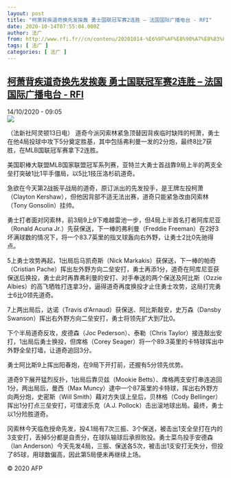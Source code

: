 ```yaml
---
layout: post
title: "柯萧背疾道奇换先发挨轰 勇士国联冠军赛2连胜 – 法国国际广播电台 - RFI"
date: 2020-10-14T07:55:04.000Z
author: 法广
from: http://www.rfi.fr//cn/contenu/20201014-%E6%9F%AF%E8%90%A7%E8%83%8C%E7%96%BE%E9%81%93%E5%A5%87%E6%8D%A2%E5%85%88%E5%8F%91%E6%8C%A8%E8%BD%B0-%E5%8B%87%E5%A3%AB%E5%9B%BD%E8%81%94%E5%86%A0%E5%86%9B%E8%B5%9B2%E8%BF%9E%E8%83%9C
tags: [ 法广 ]
categories: [ 法广 ]
---
```

<!--1602662104000-->
[柯萧背疾道奇换先发挨轰 勇士国联冠军赛2连胜 – 法国国际广播电台 - RFI](http://www.rfi.fr//cn/contenu/20201014-%E6%9F%AF%E8%90%A7%E8%83%8C%E7%96%BE%E9%81%93%E5%A5%87%E6%8D%A2%E5%85%88%E5%8F%91%E6%8C%A8%E8%BD%B0-%E5%8B%87%E5%A3%AB%E5%9B%BD%E8%81%94%E5%86%A0%E5%86%9B%E8%B5%9B2%E8%BF%9E%E8%83%9C)
------

<div>
<div>14/10/2020 - 09:05</div><img src="https://s.rfi.fr/media/display/ad7c8e20-0df0-11eb-a88e-005056bff430/w:310/p:16x9/spo0002b.201014150504.jpg"><div class="t-content__body u-clearfix">            <p>（法新社阿灵顿13日电）    道奇今派冈索林紧急顶替因背疾临时缺阵的柯萧，勇士在他4局投球中攻下5分奠定胜基，其中包括弗利曼一发的2分炮，最终8比7获胜，在MLB国联冠军赛拿下2连胜。</p><p>美国职棒大联盟MLB国家联盟冠军系列赛，亚特兰大勇士首战靠9局上半的两支全垒打突破1比1平手僵局，以5比1技压洛杉矶道奇。</p><p>急欲在今天第2战扳平战局的道奇，原订派出的先发投手，是王牌左投柯萧（Clayton Kershaw），但他因背部不适无法出赛，道奇只能紧急改由冈索林（Tony Gonsolin）挂帅。</p><p>勇士打者面对冈索林，前3局9上9下难越雷池一步，但4局上半首名打者阿库尼亚（Ronald Acuna Jr.）先获保送，下一棒的弗利曼（Freddie Freeman）在2好3坏满球数的情况下，将一个83.7英里的指叉球轰向右外野，让勇士2比0先驰得点。</p><p>5上勇士攻势再起，1出局后马凯奇斯（Nick Markakis）获保送，下一棒的帕奇（Cristian Pache）挥出左外野方向二垒安打，勇士再添1分，道奇在阿库尼亚获保送后换投，勇士此时再靠弗利曼的安打、对手奉送的两个保送及阿比斯（Ozzie Albies）的高飞牺牲打连拿3分，逼得道奇再度换投才止住勇士攻势，这局打完勇士6比0领先道奇。</p><p>7上两出局后，达诺（Travis d'Arnaud）获保送、阿比斯敲安，史万森（Dansby Swanson）挥出右外野方向二垒安打，勇士将领先扩大到7比0。</p><p>下个半局道奇反攻，皮德森（Joc Pederson）、泰勒（Chris Taylor）接连敲出安打，1出局后勇士换投，但席格（Corey Seager）将一个89.3英里的卡特球挥出中外野全垒打墙，让道奇追回3分。</p><p>勇士阿比斯9上挥出阳春炮，在9局下开打前，还握有5分领先优势。</p><p>道奇9下展开猛烈反扑，1出局后靠贝兹（Mookie Betts）、席格两支安打串连追回1分，两出局后，曼西（Max Muncy）逮中一个87英里的卡特球，挥出右外野方向两分炮，史密斯（Will Smith）藉对方失误上垒后，贝林格（Cody Bellinger）挥出1分打点三垒安打，可惜波乐克（A.J. Pollock）击出滚地球出局。最终，勇士以1分险胜道奇。</p><p>冈索林今天临危授命先发，投4.1局有7次三振、3个保送，被击出1支全垒打在内的3支安打，丢掉5分都是自责分，在球队输球后承担败投。勇士菜鸟投手安德森（Ian Anderson）今天先发4局，三振、保送各5次，被击出1支安打无失分，但投了85球，用球数偏高，因此第5局便未再继续上场。</p><p></p>            <p class="t-copyright">© 2020 AFP</p>        </div>
</div>
